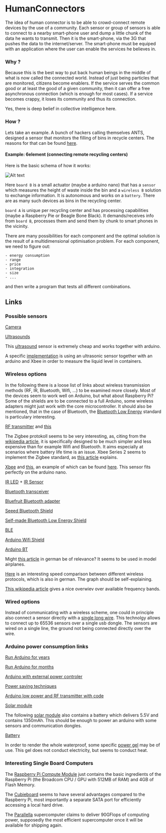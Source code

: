HumanConnectors
===============

The idea of human connector is to be able to crowd-connect remote devices by the use of a community. Each sensor or group of sensors is able to connect to a nearby smart-phone user and dump a little chunk of the data he wants to transmit. Then it is the smart-phone, via the 3G that pushes the data to the internet/server. The smart-phone must be equiped with an application where the user can enable the services he believes in.

### Why ?

Because this is the best way to put back human beings in the middle of what is now called the connected world. Instead of just being particles that are monitored, citizens become enablers. If the service serves the common good or at least the good of a given community, then it can offer a free asynchronous connection (which is enough for most cases). If a service becomes crappy, it loses its community and thus its connection. 

Yes, there is deep belief in collective intelligence here.

### How ?

Lets take an example. A bunch of hackers calling themselves ANTS, designed a sensor that monitors the filling of bins in recycle centers. The reasons for that can be found [here](http://anthill.github.io/6element/presentation/).

#### Example: 6element (connecting remote recycling centers)

Here is the basic schema of how it works:

![Alt text](https://rawgit.com/anthill/HumanConnectors/master/img/general_schema.svg "General schema of 6element")

Here `board B` is a small actuator (maybe a arduino nano) that has a `sensor` which measures the height of waste inside the bin and a `wireless B` solution to exchange information. It is autonomous and works on a `battery`. There are as many such devices as bins in the recycling center.

`board A` is unique per recycling center and has processing capabilities (maybe a Raspberry Pie or Beagle Bone Black). It demands/receives info from `board B`, processes them and send them by chunk to smart phones in the vicinity.

There are many possibilities for each component and the optimal solution is the result of a multidimensional optimisation problem. For each component, we need to figure out:

    - energy consumption
    - range
    - price
    - integration
    - size
    - ...

and then write a program that tests all different combinations.

## Links

### Possible sensors

[Camera](http://www.arducam.com/arducam-bluetooth-module-wireless-image-system/)

[Ultrasounds](http://www.adafruit.com/products/1137)

This [ultrasound](http://www.fasttech.com/products/0/10000007/1012007-arduino-compatible-hc-sr04-ultrasonic-sonar) sensor is extremely cheap and works together with arduino.

A specific [implementation](http://www.instructables.com/id/Arduino-dual-ultrasonic-liquid-level-meter-with-in/) is using an ultrasonic sensor together with an arduino and Xbee in order to measure the liquid level in containers.

### Wireless options

In the following there is a loose list of links about wireless transmission methods (RF, IR, Bluetooth, Wifi, ...) to be examined more closely. Most of the devices seem to work well on Arduino, but what about Raspberry Pi? Some of the shields are to be connected to a full Arduino, some wireless adapters might just work with the core microcontroller. It should also be mentioned, that in the case of Bluetooth, the [Bluetooth Low Energy](http://en.wikipedia.org/wiki/Bluetooth_low_energy) standard is particulary interesting.

[RF transmitter](http://ninjablocks.com/blogs/how-to/7501042-adding-rf-433mhz-to-your-arduino) and [this](http://conoroneill.net/arduino-and-raspberry-pi-communicating-over-2-4ghz-with-cheap-nrf24l01-modules/)

The Zigbee protokoll seems to be very interesting, as, citing from the [wikipedia article](http://en.wikipedia.org/wiki/ZigBee), it is specifically designed to be much simpler and less expensive than for example Wifi and Bluetooth. It aims especially at scenarios where battery life time is an issue. Xbee Series 2 seems to implement the Zigbee standard, as [this article](http://tutorial.cytron.com.my/2011/03/06/is-xbee-zigbee/) explains.

[Xbee](http://www.digi.com/fr/products/wireless/point-multipoint/xbee-series1-module) and [this](http://forum.arduino.cc/index.php?topic=59082.0;wap2), an example of which can be found [here](http://jeromeabel.net/fr/ressources/xbee-arduino). This sensor fits perfectly on the arduino nano.

[IR LED](http://www.adafruit.com/products/387) + [IR Sensor](http://www.adafruit.com/products/157)

[Bluetooth transceiver](http://www.instructables.com/id/Cheap-2-Way-Bluetooth-Connection-Between-Arduino-a/step3/Wiring-the-Arduino-Bluetooth-transceiver/)

[Bluefruit Bluetooth adapter](http://www.adafruit.com/product/1697)

[Seeed Bluetooth Shield](http://www.seeedstudio.com/depot/bluetooth-shield-p-866.html?cPath=132_134)

[Self-made Bluetooth Low Energy Shield](http://www.mkroll.mobi/?page_id=386)

[BLE](http://www.makershed.com/BLE_Mini_Bluetooth_4_0_Interface_p/mkrbl2.htm)

[Arduino Wifi Shield](http://arduino.cc/en/Main/ArduinoWiFiShield)

[Arduino BT](http://arduino.cc/en/Main/ArduinoBoardBT?from=Main.ArduinoBoardBluetooth)

Might [this article](http://plischka.at/Wi.232EUR-R.html) in german be of relevance? It seems to be used in model airplanes.

[Here](http://www.handysektor.de/geraete-technik/funktechnik.html) is an interesting speed comparison between different wireless protocols, which is also in german. The graph should be self-explaining.

[This wikipedia article](http://en.wikipedia.org/wiki/Short_Range_Devices) gives a nice overwiev over available frequency bands.

### Wired options

Instead of communicating with a wireless scheme, one could in principle also connect a sensor directly with a [single long wire](http://playground.arduino.cc/Learning/OneWire). This technolgy allows to connect up to 65536 sensors over a single usb dongle. The sensors are wired on a single line, the ground not being connected directly over the wire.

### Arduino power consumption links

[Run Arduino for years](http://www.openhomeautomation.net/arduino-battery/)

[Run Arduino for months](http://hwstartup.wordpress.com/2013/03/11/how-to-run-an-arduino-on-a-9v-battery-for-weeks-or-months/)

[Arduino with external power controler](http://alanbmitchell.wordpress.com/2011/10/02/operate-arduino-for-year-from-batteries/)

[Power saving techniques](http://www.gammon.com.au/forum/?id=11497)

[Arduino low power and RF transmitter with code](https://github.com/petervojtek/diy/wiki/Arduino-with-Very-Low-Power-Consumption)

[Solar module](http://www.voltaicsystems.com/solar-arduino-guide.shtml)

The following [solar module](http://www.amazon.fr/Chargeur-Portable-téléphone-appareil-numérique/dp/B00378SRDY/ref=sr_1_19?ie=UTF8&qid=1403195735&sr=8-19&keywords=chargeur+solaire) also contains a battery which delivers 5.5V and contains 1350mAh. This should be enough to power an arduino with some sensors and communication dongles.

[Battery](http://cybergibbons.com/uncategorized/arduino-misconceptions-6-a-9v-battery-is-a-good-power-source/)

In order to render the whole waterproof, some specific [power gel](http://electricalproducts.cellpack.com/fileadmin/user_upload/bbcgroup.biz/news/eproducts/Drucksachen/Drucksachen_en/powergel_flyer_uk.pdf) may be of use. This gel does not conduct electricity, but seems to conduct heat.

### Interesting Single Board Computers

The [Raspberry Pi Compute Module](http://www.raspberrypi.org/raspberry-pi-compute-module-new-product/) just contains the basic ingredients of the Raspberry Pi (the Broadcom CPU / GPU with 512MB of RAM) and 4GB of Flash Memory.

The [Cubieboard](http://cubieboard.org/) seems to have several advantages compared to the Raspberry Pi, most importantly a separate SATA port for efficiently accessing a local hard drive.

The [Parallella](http://www.parallella.org/) supercomputer claims to deliver 90GFlops of computing power, supposedly the most efficient supercomputer once it will be available for shipping again.
